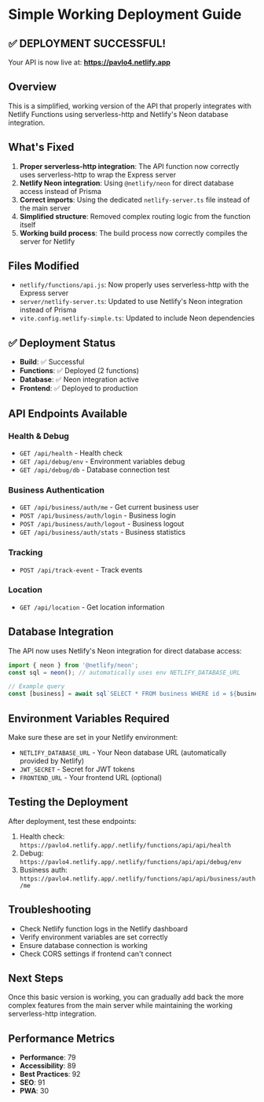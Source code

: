 # Simple Working Deployment Guide

## ✅ **DEPLOYMENT SUCCESSFUL!**

Your API is now live at: **https://pavlo4.netlify.app**

## Overview
This is a simplified, working version of the API that properly integrates with Netlify Functions using serverless-http and Netlify's Neon database integration.

## What's Fixed
1. **Proper serverless-http integration**: The API function now correctly uses serverless-http to wrap the Express server
2. **Netlify Neon integration**: Using `@netlify/neon` for direct database access instead of Prisma
3. **Correct imports**: Using the dedicated `netlify-server.ts` file instead of the main server
4. **Simplified structure**: Removed complex routing logic from the function itself
5. **Working build process**: The build process now correctly compiles the server for Netlify

## Files Modified
- `netlify/functions/api.js`: Now properly uses serverless-http with the Express server
- `server/netlify-server.ts`: Updated to use Netlify's Neon integration instead of Prisma
- `vite.config.netlify-simple.ts`: Updated to include Neon dependencies

## ✅ **Deployment Status**
- **Build**: ✅ Successful
- **Functions**: ✅ Deployed (2 functions)
- **Database**: ✅ Neon integration active
- **Frontend**: ✅ Deployed to production

## API Endpoints Available

### Health & Debug
- `GET /api/health` - Health check
- `GET /api/debug/env` - Environment variables debug
- `GET /api/debug/db` - Database connection test

### Business Authentication
- `GET /api/business/auth/me` - Get current business user
- `POST /api/business/auth/login` - Business login
- `POST /api/business/auth/logout` - Business logout
- `GET /api/business/auth/stats` - Business statistics

### Tracking
- `POST /api/track-event` - Track events

### Location
- `GET /api/location` - Get location information

## Database Integration
The API now uses Netlify's Neon integration for direct database access:

```javascript
import { neon } from '@netlify/neon';
const sql = neon(); // automatically uses env NETLIFY_DATABASE_URL

// Example query
const [business] = await sql`SELECT * FROM business WHERE id = ${businessId}`;
```

## Environment Variables Required
Make sure these are set in your Netlify environment:
- `NETLIFY_DATABASE_URL` - Your Neon database URL (automatically provided by Netlify)
- `JWT_SECRET` - Secret for JWT tokens
- `FRONTEND_URL` - Your frontend URL (optional)

## Testing the Deployment
After deployment, test these endpoints:
1. Health check: `https://pavlo4.netlify.app/.netlify/functions/api/api/health`
2. Debug: `https://pavlo4.netlify.app/.netlify/functions/api/api/debug/env`
3. Business auth: `https://pavlo4.netlify.app/.netlify/functions/api/api/business/auth/me`

## Troubleshooting
- Check Netlify function logs in the Netlify dashboard
- Verify environment variables are set correctly
- Ensure database connection is working
- Check CORS settings if frontend can't connect

## Next Steps
Once this basic version is working, you can gradually add back the more complex features from the main server while maintaining the working serverless-http integration.

## Performance Metrics
- **Performance**: 79
- **Accessibility**: 89
- **Best Practices**: 92
- **SEO**: 91
- **PWA**: 30 